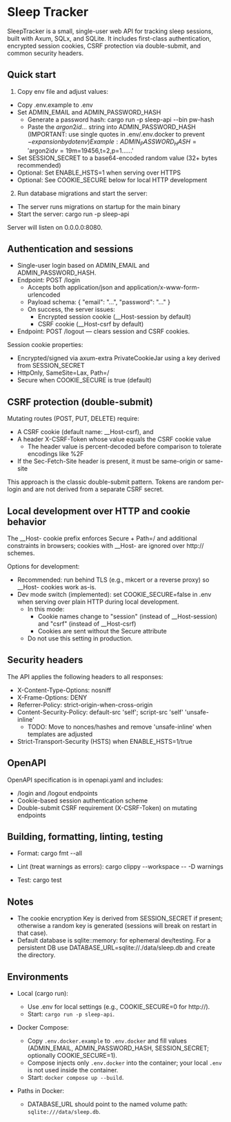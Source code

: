 # Sleep Tracker

SleepTracker is a small, single-user web API for tracking sleep sessions, built with Axum, SQLx, and SQLite. It includes first-class authentication, encrypted session cookies, CSRF protection via double-submit, and common security headers.

## Quick start

1) Copy env file and adjust values:
- Copy .env.example to .env
- Set ADMIN_EMAIL and ADMIN_PASSWORD_HASH
  - Generate a password hash:
    cargo run -p sleep-api --bin pw-hash
  - Paste the $argon2id$... string into ADMIN_PASSWORD_HASH (IMPORTANT: use single quotes in .env/.env.docker to prevent $-expansion by dotenv)
    Example:
      ADMIN_PASSWORD_HASH='$argon2id$v=19$m=19456,t=2,p=1$...$...'
- Set SESSION_SECRET to a base64-encoded random value (32+ bytes recommended)
- Optional: Set ENABLE_HSTS=1 when serving over HTTPS
- Optional: See COOKIE_SECURE below for local HTTP development

2) Run database migrations and start the server:
- The server runs migrations on startup for the main binary
- Start the server:
  cargo run -p sleep-api

Server will listen on 0.0.0.0:8080.

## Authentication and sessions

- Single-user login based on ADMIN_EMAIL and ADMIN_PASSWORD_HASH.
- Endpoint: POST /login
  - Accepts both application/json and application/x-www-form-urlencoded
  - Payload schema:
    { "email": "...", "password": "..." }
  - On success, the server issues:
    - Encrypted session cookie (__Host-session by default)
    - CSRF cookie (__Host-csrf by default)
- Endpoint: POST /logout — clears session and CSRF cookies.

Session cookie properties:
- Encrypted/signed via axum-extra PrivateCookieJar using a key derived from SESSION_SECRET
- HttpOnly, SameSite=Lax, Path=/
- Secure when COOKIE_SECURE is true (default)

## CSRF protection (double-submit)

Mutating routes (POST, PUT, DELETE) require:
- A CSRF cookie (default name: __Host-csrf), and
- A header X-CSRF-Token whose value equals the CSRF cookie value
  - The header value is percent-decoded before comparison to tolerate encodings like %2F
- If the Sec-Fetch-Site header is present, it must be same-origin or same-site

This approach is the classic double-submit pattern. Tokens are random per-login and are not derived from a separate CSRF secret.

## Local development over HTTP and cookie behavior

The __Host- cookie prefix enforces Secure + Path=/ and additional constraints in browsers; cookies with __Host- are ignored over http:// schemes.

Options for development:
- Recommended: run behind TLS (e.g., mkcert or a reverse proxy) so __Host- cookies work as-is.
- Dev mode switch (implemented): set COOKIE_SECURE=false in .env when serving over plain HTTP during local development.
  - In this mode:
    - Cookie names change to "session" (instead of __Host-session) and "csrf" (instead of __Host-csrf)
    - Cookies are sent without the Secure attribute
  - Do not use this setting in production.

## Security headers

The API applies the following headers to all responses:
- X-Content-Type-Options: nosniff
- X-Frame-Options: DENY
- Referrer-Policy: strict-origin-when-cross-origin
- Content-Security-Policy: default-src 'self'; script-src 'self' 'unsafe-inline'
  - TODO: Move to nonces/hashes and remove 'unsafe-inline' when templates are adjusted
- Strict-Transport-Security (HSTS) when ENABLE_HSTS=1/true

## OpenAPI

OpenAPI specification is in openapi.yaml and includes:
- /login and /logout endpoints
- Cookie-based session authentication scheme
- Double-submit CSRF requirement (X-CSRF-Token) on mutating endpoints

## Building, formatting, linting, testing

- Format:
  cargo fmt --all

- Lint (treat warnings as errors):
  cargo clippy --workspace -- -D warnings

- Test:
  cargo test

## Notes

- The cookie encryption Key is derived from SESSION_SECRET if present; otherwise a random key is generated (sessions will break on restart in that case).
- Default database is sqlite::memory: for ephemeral dev/testing. For a persistent DB use DATABASE_URL=sqlite://./data/sleep.db and create the directory.

## Environments

- Local (cargo run):
  - Use .env for local settings (e.g., COOKIE_SECURE=0 for http://).
  - Start: `cargo run -p sleep-api`.

- Docker Compose:
  - Copy `.env.docker.example` to `.env.docker` and fill values (ADMIN_EMAIL, ADMIN_PASSWORD_HASH, SESSION_SECRET; optionally COOKIE_SECURE=1).
  - Compose injects only `.env.docker` into the container; your local `.env` is not used inside the container.
  - Start: `docker compose up --build`.

- Paths in Docker:
  - DATABASE_URL should point to the named volume path: `sqlite:///data/sleep.db`.
